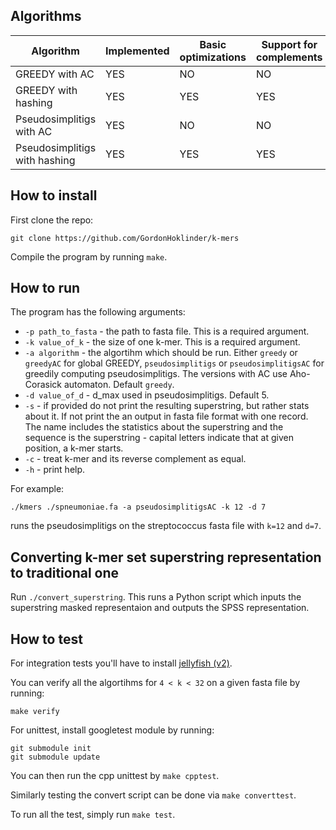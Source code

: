 ## Algorithms

| Algorithm                     | Implemented | Basic optimizations | Support for complements |
|-------------------------------|-------------|---------------------|-------------------------|
| GREEDY with AC                | YES         | NO                  | NO                      |
| GREEDY with hashing           | YES         | YES                 | YES                     |
| Pseudosimplitigs with AC      | YES         | NO                  | NO                      |
| Pseudosimplitigs with hashing | YES         | YES                 | YES                     |


## How to install

First clone the repo:

```
git clone https://github.com/GordonHoklinder/k-mers
```

Compile the program by running `make`.


## How to run

The program has the following arguments:

- `-p path_to_fasta` - the path to fasta file. This is a required argument.
- `-k value_of_k` - the size of one k-mer. This is a required argument.
- `-a algorithm` - the algortihm which should be run. Either `greedy` or `greedyAC` for global GREEDY, `pseudosimplitigs` or `pseudosimplitigsAC` for greedily computing pseudosimplitigs.
The versions with AC use Aho-Corasick automaton. Default `greedy`.
- `-d value_of_d` - d_max used in pseudosimplitigs. Default 5.
- `-s` - if provided do not print the resulting superstring, but rather stats about it. If not print the an output in fasta file format with one record.
The name includes the statistics about the superstring and the sequence is the superstring - capital letters indicate that at given position, a k-mer starts.
- `-c` - treat k-mer and its reverse complement as equal.
- `-h` - print help.

For example:

```
./kmers ./spneumoniae.fa -a pseudosimplitigsAC -k 12 -d 7
```

runs the pseudosimplitigs on the streptococcus fasta file with `k=12` and `d=7`.

## Converting k-mer set superstring representation to traditional one

Run `./convert_superstring`. This runs a Python script which inputs the superstring masked representaion and outputs the SPSS representation.

## How to test


For integration tests you'll have to install [jellyfish (v2)](https://github.com/gmarcais/Jellyfish).

You can verify all the algortihms for `4 < k < 32` on a given fasta file by running:

```
make verify
```

For unittest, install googletest module by running:

```
git submodule init
git submodule update
```

You can then run the cpp unittest by `make cpptest`.

Similarly testing the convert script can be done via `make converttest`.

To run all the test, simply run `make test`.



